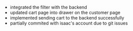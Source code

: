 - integrated the filter with the backend
- updated cart page into drawer on the customer page 
- implemented sending cart to the backend successfully 
- partially commited with isaac's account due to git issues 